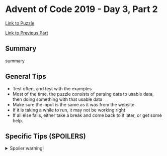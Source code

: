 # Advent of Code 2019 - Day 3, Part 2

[Link to Puzzle](https://adventofcode.com/2019/day/3#part2)

[Link to Previous Part](https://github.com/CodingAP/unofficial-aoc-syllabus/blob/main/years/2019/day3/part1.md)

## Summary
summary

## General Tips
- Test often, and test with the examples
- Most of the time, the puzzle consists of parsing data to usable data, then doing something with that usable data
- Make sure the input is the same as it was from the website
- If it is taking a while to run, it may not be working right
- If all else fails, either take a break and come back to it later, or get some help.

## Specific Tips (SPOILERS)
<details> <summary>Spoiler warning!</summary>

specific tips

</details>
